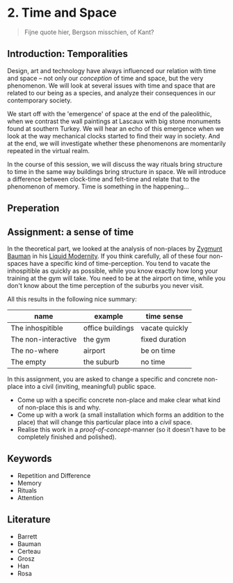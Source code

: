 # 2. Time and Space

> Fijne quote hier, Bergson misschien, of Kant?

## Introduction: Temporalities

Design, art and technology have always influenced our relation with time and space – not only our *conception* of time and space, but the very phenomenon. We will look at several issues with time and space that are related to our being as a species, and analyze their consequences in our contemporary society.

We start off with the 'emergence' of space at the end of the paleolithic, when we contrast the wall paintings at Lascaux with big stone monuments found at southern Turkey. We will hear an echo of this emergence when we look at the way mechanical clocks started to find their way in society. And at the end, we will investigate whether these phenomenons are momentarily repeated in the virtual realm.

In the course of this session, we will discuss the way rituals bring structure to time in the same way buildings bring structure in space. We will introduce a difference between clock-time and felt-time and relate that to the phenomenon of memory. Time is something in the happening...

## Preperation

## Assignment: a sense of time

In the theoretical part, we looked at the analysis of non-places by [Zygmunt Bauman](https://en.wikipedia.org/wiki/Zygmunt_Bauman) in his [Liquid Modernity](https://en.wikipedia.org/wiki/Late_modernity). If you think carefully, all of these four non-spaces have a specific kind of time-perception. You tend to vacate the inhospitible as quickly as possible, while you know exactly how long your training at the gym will take. You need to be at the airport on time, while you don't know about the time perception of the suburbs you never visit.

All this results in the following nice summary:

name | example | time sense
---|---|---
The inhospitible | office buildings | vacate quickly
The non-interactive | the gym | fixed duration
The no-where | airport | be on time
The empty | the suburb | no time

In this assignment, you are asked to change a specific and concrete non-place into a civil (inviting, meaningful) public space. 

- Come up with a specific concrete non-place and make clear what kind of non-place this is and why.
- Come up with a work (a small installation which forms an addition to the place) that will change this particular place into a *civil* space.
- Realise this work in a *proof-of-concept*-manner (so it doesn't have to be completely finished and polished).


## Keywords
- Repetition and Difference
- Memory
- Rituals
- Attention


## Literature
- Barrett
- Bauman
- Certeau
- Grosz
- Han
- Rosa